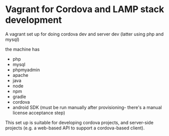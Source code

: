 # Vagrant for Cordova and LAMP stack development

A vagrant set up for doing cordova dev and server dev (latter using php and mysql)

the machine has
- php
- mysql
- phpmyadmin
- apache
- java
- node
- npm
- gradle
- cordova
- android SDK (must be run manually after provisioning- there's a manual license acceptance step)

This set up is suitable for developing cordova projects, and server-side projects (e.g. a web-based API to support a cordova-based client).
